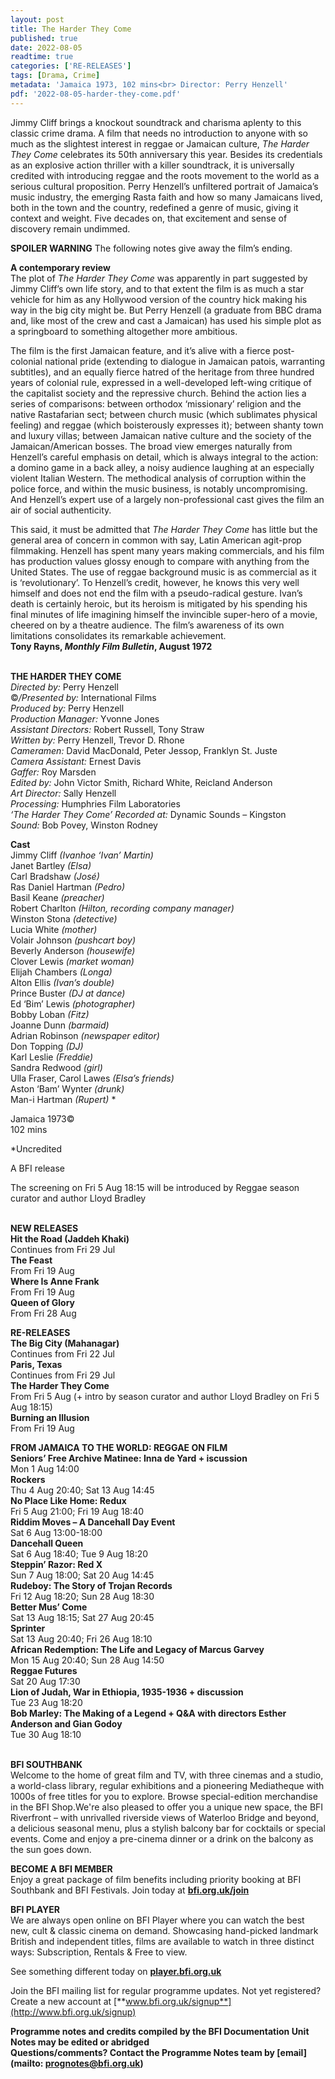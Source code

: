 ```yaml
---
layout: post
title: The Harder They Come
published: true
date: 2022-08-05
readtime: true
categories: ['RE-RELEASES']
tags: [Drama, Crime]
metadata: 'Jamaica 1973, 102 mins<br> Director: Perry Henzell'
pdf: '2022-08-05-harder-they-come.pdf'
---
```


Jimmy Cliff brings a knockout soundtrack and charisma aplenty to this classic crime drama. A film that needs no introduction to anyone with so much as the slightest interest in reggae or Jamaican culture, _The Harder They Come_ celebrates its 50th anniversary this year. Besides its credentials as an explosive action thriller with a killer soundtrack, it is universally credited with introducing reggae and the roots movement to the world as a serious cultural proposition. Perry Henzell’s unfiltered portrait of Jamaica’s music industry, the emerging Rasta faith and how so many Jamaicans lived, both in the town and the country, redefined a genre of music, giving it context and weight. Five decades on, that excitement and sense of discovery remain undimmed.

**SPOILER WARNING** The following notes give away the film’s ending.

**A contemporary review**  
The plot of _The Harder They Come_ was apparently in part suggested by Jimmy Cliff’s own life story, and to that extent the film is as much a star vehicle for him as any Hollywood version of the country hick making his way in the big city might be. But Perry Henzell (a graduate from BBC drama and, like most of the crew and cast a Jamaican) has used his simple plot as a springboard to something altogether more ambitious.

The film is the first Jamaican feature, and it’s alive with a fierce post-colonial national pride (extending to dialogue in Jamaican patois, warranting subtitles), and an equally fierce hatred of the heritage from three hundred years of colonial rule, expressed in a well-developed left-wing critique of the capitalist society and the repressive church. Behind the action lies a series of comparisons: between orthodox ‘missionary’ religion and the native Rastafarian sect; between church music (which sublimates physical feeling) and reggae (which boisterously expresses it); between shanty town and luxury villas; between Jamaican native culture and the society of the Jamaican/American bosses. The broad view emerges naturally from Henzell’s careful emphasis on detail, which is always integral to the action: a domino game in a back alley, a noisy audience laughing at an especially violent Italian Western. The methodical analysis of corruption within the police force, and within the music business, is notably uncompromising. And Henzell’s expert use of a largely non-professional cast gives the film an air of social authenticity.

This said, it must be admitted that _The Harder They Come_ has little but the general area of concern in common with say, Latin American agit-prop filmmaking. Henzell has spent many years making commercials, and his film has production values glossy enough to compare with anything from the United States. The use of reggae background music is as commercial as it is ‘revolutionary’. To Henzell’s credit, however, he knows this very well himself and does not end the film with a pseudo-radical gesture. Ivan’s death is certainly heroic, but its heroism is mitigated by his spending his final minutes of life imagining himself the invincible super-hero of a movie, cheered on by a theatre audience. The film’s awareness of its own limitations consolidates its remarkable achievement.  
**Tony Rayns, _Monthly Film Bulletin_, August 1972**
<br><br>

**THE HARDER THEY COME**  
_Directed by:_ Perry Henzell  
©_/Presented by:_ International Films  
_Produced by:_ Perry Henzell  
_Production Manager:_ Yvonne Jones  
_Assistant Directors:_ Robert Russell, Tony Straw  
_Written by:_ Perry Henzell, Trevor D. Rhone  
_Cameramen:_ David MacDonald, Peter Jessop, Franklyn St. Juste  
_Camera Assistant:_ Ernest Davis  
_Gaffer:_ Roy Marsden  
_Edited by:_ John Victor Smith, Richard White, Reicland Anderson  
_Art Director:_ Sally Henzell  
_Processing:_ Humphries Film Laboratories  
_‘The Harder They Come’ Recorded at:_  Dynamic Sounds – Kingston  
_Sound:_ Bob Povey, Winston Rodney  

**Cast**  
Jimmy Cliff _(Ivanhoe ‘Ivan’ Martin)_  
Janet Bartley _(Elsa)_  
Carl Bradshaw _(José)_  
Ras Daniel Hartman _(Pedro)_  
Basil Keane _(preacher)_  
Robert Charlton  _(Hilton, recording company manager)_  
Winston Stona _(detective)_  
Lucia White _(mother)_  
Volair Johnson _(pushcart boy)_  
Beverly Anderson _(housewife)_  
Clover Lewis _(market woman)_  
Elijah Chambers _(Longa)_  
Alton Ellis _(Ivan’s double)_  
Prince Buster _(DJ at dance)_  
Ed ‘Bim’ Lewis _(photographer)_  
Bobby Loban _(Fitz)_  
Joanne Dunn _(barmaid)_  
Adrian Robinson _(newspaper editor)_  
Don Topping _(DJ)_  
Karl Leslie _(Freddie)_  
Sandra Redwood _(girl)_  
Ulla Fraser, Carol Lawes _(Elsa’s friends)_  
Aston ‘Bam’ Wynter _(drunk)_  
Man-i Hartman _(Rupert)_ *  

Jamaica 1973©  
102 mins

*Uncredited

A BFI release

The screening on Fri 5 Aug 18:15 will be  introduced by Reggae season curator and  author Lloyd Bradley
<br><br>

**NEW RELEASES**<br>
**Hit the Road (Jaddeh Khaki)**<br>
Continues from Fri 29 Jul<br>
**The Feast**<br>
From Fri 19 Aug<br>
**Where Is Anne Frank**<br>
From Fri 19 Aug<br>
**Queen of Glory**<br>
From Fri 28 Aug<br>

**RE-RELEASES**<br>
**The Big City (Mahanagar)**<br>
Continues from Fri 22 Jul<br>
**Paris, Texas**<br>
Continues from Fri 29 Jul<br>
**The Harder They Come**<br>
From Fri 5 Aug (+ intro by season curator and author Lloyd Bradley on Fri 5 Aug 18:15)<br>
**Burning an Illusion**<br>
From Fri 19 Aug<br>

**FROM JAMAICA TO THE WORLD: REGGAE ON FILM**  
**Seniors’ Free Archive Matinee: Inna de Yard + iscussion**  
Mon 1 Aug 14:00  
**Rockers**  
Thu 4 Aug 20:40; Sat 13 Aug 14:45  
**No Place Like Home: Redux**  
Fri 5 Aug 21:00; Fri 19 Aug 18:40  
**Riddim Moves – A Dancehall Day Event**  
Sat 6 Aug 13:00-18:00  
**Dancehall Queen**  
Sat 6 Aug 18:40; Tue 9 Aug 18:20  
**Steppin’ Razor: Red X**  
Sun 7 Aug 18:00; Sat 20 Aug 14:45  
**Rudeboy: The Story of Trojan Records**  
Fri 12 Aug 18:20; Sun 28 Aug 18:30  
**Better Mus’ Come**  
Sat 13 Aug 18:15; Sat 27 Aug 20:45  
**Sprinter**  
Sat 13 Aug 20:40; Fri 26 Aug 18:10  
**African Redemption: The Life and Legacy of Marcus Garvey**  
Mon 15 Aug 20:40; Sun 28 Aug 14:50  
**Reggae Futures**  
Sat 20 Aug 17:30  
**Lion of Judah, War in Ethiopia, 1935-1936 + discussion**  
Tue 23 Aug 18:20  
**Bob Marley: The Making of a Legend + Q&A with directors Esther Anderson and Gian Godoy**  
Tue 30 Aug 18:10  
<br>

**BFI SOUTHBANK**  
Welcome to the home of great film and TV, with three cinemas and a studio, a world-class library, regular exhibitions and a pioneering Mediatheque with 1000s of free titles for you to explore. Browse special-edition merchandise in the BFI Shop.We&#39;re also pleased to offer you a unique new space, the BFI Riverfront – with unrivalled riverside views of Waterloo Bridge and beyond, a delicious seasonal menu, plus a stylish balcony bar for cocktails or special events. Come and enjoy a pre-cinema dinner or a drink on the balcony as the sun goes down.  

**BECOME A BFI MEMBER**  
Enjoy a great package of film benefits including priority booking at BFI Southbank and BFI Festivals. Join today at [**bfi.org.uk/join**](http://www.bfi.org.uk/join)  

**BFI PLAYER**  
 We are always open online on BFI Player where you can watch the best new, cult &amp; classic cinema on demand. Showcasing hand-picked landmark British and independent titles, films are available to watch in three distinct ways: Subscription, Rentals &amp; Free to view.  

See something different today on [**player.bfi.org.uk**](https://player.bfi.org.uk)  

Join the BFI mailing list for regular programme updates. Not yet registered? Create a new account at [**www.bfi.org.uk/signup**](http://www.bfi.org.uk/signup)

**Programme notes and credits compiled by the BFI Documentation Unit  
Notes may be edited or abridged  
Questions/comments? Contact the Programme Notes team by [email](mailto: prognotes@bfi.org.uk)**



<!--stackedit_data:
eyJoaXN0b3J5IjpbLTE3Mzg3NDA3NzddfQ==
-->
